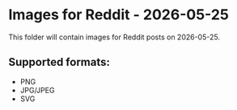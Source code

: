 # Images for Reddit - 2026-05-25

This folder will contain images for Reddit posts on 2026-05-25.

## Supported formats:
- PNG
- JPG/JPEG
- SVG

